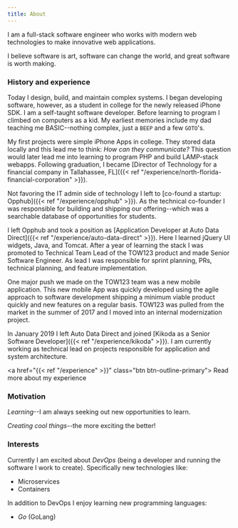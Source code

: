 ```yaml
---
title: About
---
```


<p class="lead">
  I am a full-stack software engineer who works with modern web technologies to make innovative web applications.
</p>

I believe software is art, software can change the world, and great software is worth making.

### History and experience

Today I design, build, and maintain complex systems. I began developing software, however, as a student in college for the newly released iPhone SDK. I am a self-taught software developer. Before learning to program I climbed on computers as a kid. My earliest memories include my dad teaching me BASIC--nothing complex, just a `BEEP` and a few `GOTO`'s.

My first projects were simple iPhone Apps in college. They stored data locally and this lead me to think: _How can they communicate?_ This question would later lead me into learning to program PHP and build LAMP-stack webapps. Following graduation, I became [Director of Technology for a financial company in Tallahassee, FL]({{< ref "/experience/north-florida-financial-corporation" >}}).

Not favoring the IT admin side of technology I left to [co-found a startup: Opphub]({{< ref "/experience/opphub" >}}). As the technical co-founder I was responsible for building and shipping our offering--which was a searchable database of opportunities for students.

I left Opphub and took a position as [Application Developer at Auto Data Direct]({{< ref "/experience/auto-data-direct" >}}). Here I learned jQuery UI widgets, Java, and Tomcat. After a year of learning the stack I was promoted to Technical Team Lead of the TOW123 product and made Senior Software Engineer. As lead I was responsible for sprint planning, PRs, technical planning, and feature implementation.

One major push we made on the TOW123 team was a new mobile application. This new mobile App was quickly developed using the agile approach to software development shipping a minimum viable product quickly and new features on a regular basis. TOW123 was pulled from the market in the summer of 2017 and I moved into an internal modernization project.

In January 2019 I left Auto Data Direct and joined [Kikoda as a Senior Software Developer]({{< ref "/experience/kikoda" >}}). I am currently working as technical lead on projects responsible for application and system architecture.

<a href="{{< ref "/experience" >}}" class="btn btn-outline-primary">
  Read more about my experience
</a>

### Motivation

_Learning_--I am always seeking out new opportunities to learn.

_Creating cool things_--the more exciting the better!

### Interests

Currently I am excited about _DevOps_ (being a developer and running the software I work to create). Specifically new technologies like:

- Microservices
- Containers

In addition to DevOps I enjoy learning new programming languages:

- _Go_ (GoLang)
